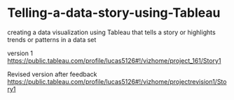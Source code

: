 # Telling-a-data-story-using-Tableau
creating a data visualization using Tableau that tells a story or highlights trends or patterns in a data set

version 1
https://public.tableau.com/profile/lucas5126#!/vizhome/project_161/Story1

Revised version after feedback
https://public.tableau.com/profile/lucas5126#!/vizhome/projectrevision1/Story1
